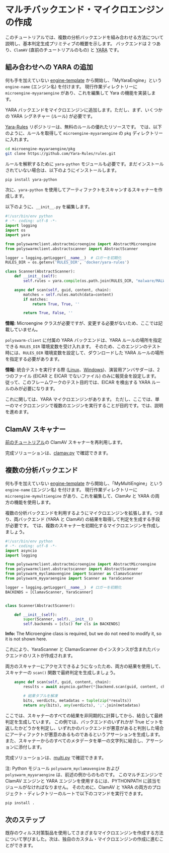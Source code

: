 # マルチバックエンド・マイクロエンジンの作成

このチュートリアルでは、複数の分析バックエンドを組み合わせる方法について説明し、基本判定生成プリミティブの概要を示します。 バックエンドは 2 つあり、`ClamAV` (直前のチュートリアルのもの) と [YARA](https://virustotal.github.io/yara/) です。

## 組み合わせへの YARA の追加

何も手を加えていない [engine-template](/microengines-scratch-to-eicar/#customize-engine-template) から開始し、「MyYaraEngine」という `engine-name` (エンジン名) を付けます。 現行作業ディレクトリーに `microengine-myyaraengine` があり、これを編集して Yara の機能を実装します。

YARA バックエンドをマイクロエンジンに追加します。ただし、まず、いくつかの YARA シグネチャー (ルール) が必要です。

[Yara-Rules](https://github.com/Yara-Rules/rules) リポジトリーは、無料のルールの優れたリソースです。 では、以下のように、ルールを取得して `microengine-myyaraengine` の `pkg` ディレクトリーに入れます。

```sh
cd microengine-myyaraengine/pkg
git clone https://github.com/Yara-Rules/rules.git
```

ルールを解釈するために `yara-python` モジュールも必要です。まだインストールされていない場合は、以下のようにインストールします。

```sh
pip install yara-python
```

次に、`yara-python` を使用してアーティファクトをスキャンするスキャナーを作成します。

以下のように、`__init__.py` を編集します。

```python
#!/usr/bin/env python
# -*- coding: utf-8 -*-
import logging
import os
import yara

from polyswarmclient.abstractmicroengine import AbstractMicroengine
from polyswarmclient.abstractscanner import AbstractScanner

logger = logging.getLogger(__name__)  # ロガーを初期化
RULES_DIR = os.getenv('RULES_DIR', 'docker/yara-rules')

class Scanner(AbstractScanner):
    def __init__(self):
        self.rules = yara.compile(os.path.join(RULES_DIR, "malware/MALW_Eicar"))

    async def scan(self, guid, content, chain):
        matches = self.rules.match(data=content)
        if matches:
            return True, True, ''

        return True, False, ''
```

<div class="m-flag">
  <p>
    <strong>情報:</strong>
    Microengine クラスが必要ですが、変更する必要がないため、ここでは記載していません。
  </p>
</div>

`polyswarm-client` に付属の YARA バックエンドは、YARA ルールの場所を指定できる `RULES_DIR` 環境変数を受け入れます。 そのため、このエンジンのテスト時には、`RULES_DIR` 環境変数を設定して、ダウンロードした YARA ルールの場所を指定する必要があります。

<div class="m-flag">
  <p>
    <strong>情報:</strong>
    統合テストを実行する際 (<a href="/testing-linux/#integration-testing">Linux</a>、<a href="/testing-windows/">Windows</a>)、演習用アンバサダーは、2 つのファイル (EICAR と EICAR でないファイル) のみに報奨金を設定します。
    従って、このフレームワークのテスト目的では、EICAR を検出する YARA ルールのみが必要になります。
  </p>
</div>

これに関しては、YARA マイクロエンジンがあります。 ただし、ここでは、単一のマイクロエンジンで複数のエンジンを実行することが目的です。では、説明を進めます。

## ClamAV スキャナー

[前のチュートリアル](/microengines-scratch-to-clamav/)の ClamAV スキャナーを再利用します。

完成ソリューションは、[clamav.py](https://github.com/polyswarm/polyswarm-client/blob/master/src/microengine/clamav.py) で確認できます。

## 複数の分析バックエンド

何も手を加えていない [engine-template](/microengines-scratch-to-eicar/#customize-engine-template) から開始し、「MyMultiEngine」という `engine-name` (エンジン名) を付けます。 現行作業ディレクトリーに `microengine-mymultiengine` があり、これを編集して、ClamAv と YARA の両方の機能を使用します。

複数の分析バックエンドを利用するようにマイクロエンジンを拡張します。つまり、両バックエンド (YARA と ClamAV) の結果を取得して判定を生成する手段が必要です。 では、複数のスキャナーを初期化するマイクロエンジンを作成しましょう。

```python
#!/usr/bin/env python
# -*- coding: utf-8 -*-
import asyncio
import logging

from polyswarmclient.abstractmicroengine import AbstractMicroengine
from polyswarmclient.abstractscanner import AbstractScanner
from polyswarm_myclamavengine import Scanner as ClamavScanner
from polyswarm_myyaraengine import Scanner as YaraScanner

logger = logging.getLogger(__name__)  # ロガーを初期化
BACKENDS = [ClamavScanner, YaraScanner]


class Scanner(AbstractScanner):

    def __init__(self):
        super(Scanner, self).__init__()
        self.backends = [cls() for cls in BACKENDS]

```

<div class="m-flag">
  <p>
    <strong>Info:</strong>
    The Microengine class is required, but we do not need to modify it, so it is not shown here.
  </p>
</div>

これにより、YaraScanner と ClamavScanner のインスタンスが含まれたバックエンドのリストが作成されます。

両方のスキャナーにアクセスできるようになったため、両方の結果を使用して、スキャナーの `scan()` 関数で最終判定を生成しましょう。

```python
    async def scan(self, guid, content, chain):
        results = await asyncio.gather(*[backend.scan(guid, content, chain) for backend in self.backends])

        # 結果タプルを解凍
        bits, verdicts, metadatas = tuple(zip(*results))
        return any(bits), any(verdicts), ';'.join(metadatas)
```

ここでは、スキャナーのすべての結果を非同期的に計算してから、結合して最終判定を生成しています。 この例では、バックエンドのいずれかが True ビットを返したかどうかを判定し、いずれかのバックエンドが悪意があると判別した場合にアーティファクトが悪意のあるものであるというアサーションを生成します。 また、スキャナーからのすべてのメタデータを単一の文字列に結合し、アサーションに添付します。

完成ソリューションは、[multi.py](https://github.com/polyswarm/polyswarm-client/blob/master/src/microengine/multi.py) で確認できます。

注: Python モジュール `polyswarm_myclamavengine` および `polyswarm_myyaraengine` は、前述の例からのものです。 このマルチエンジンで ClamAV エンジンと YARA エンジンを使用するには、PYTHONPATH に該当モジュールがなければなりません。 そのために、ClamAV と YARA の両方のプロジェクト・ディレクトリーのルートで以下のコマンドを実行できます。

```bash
pip install .
```

## 次のステップ

既存のウィルス対策製品を使用してさまざまなマイクロエンジンを作成する方法について学びました。次は、独自のカスタム・マイクロエンジンの作成に進むことができます。